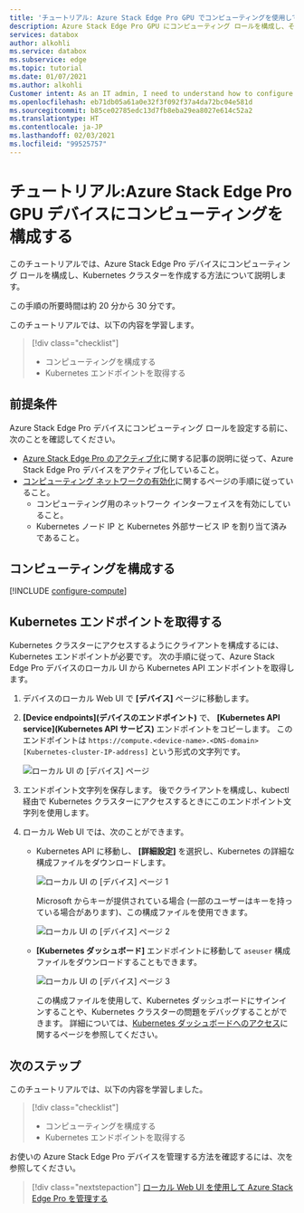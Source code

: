 ```yaml
---
title: 'チュートリアル: Azure Stack Edge Pro GPU でコンピューティングを使用してデータのフィルター処理や分析を行う | Microsoft Docs'
description: Azure Stack Edge Pro GPU にコンピューティング ロールを構成し、それを使用して、Azure に送信する前にデータを変換する方法について説明します。
services: databox
author: alkohli
ms.service: databox
ms.subservice: edge
ms.topic: tutorial
ms.date: 01/07/2021
ms.author: alkohli
Customer intent: As an IT admin, I need to understand how to configure compute on Azure Stack Edge Pro so I can use it to transform the data before sending it to Azure.
ms.openlocfilehash: eb71db05a61a0e32f3f092f37a4da72bc04e581d
ms.sourcegitcommit: b85ce02785edc13d7fb8eba29ea8027e614c52a2
ms.translationtype: HT
ms.contentlocale: ja-JP
ms.lasthandoff: 02/03/2021
ms.locfileid: "99525757"
---
```

# <a name="tutorial-configure-compute-on-azure-stack-edge-pro-gpu-device"></a>チュートリアル:Azure Stack Edge Pro GPU デバイスにコンピューティングを構成する

<!--[!INCLUDE [applies-to-skus](../../includes/azure-stack-edge-applies-to-all-sku.md)]-->

このチュートリアルでは、Azure Stack Edge Pro デバイスにコンピューティング ロールを構成し、Kubernetes クラスターを作成する方法について説明します。 

この手順の所要時間は約 20 分から 30 分です。


このチュートリアルでは、以下の内容を学習します。

> [!div class="checklist"]
> * コンピューティングを構成する
> * Kubernetes エンドポイントを取得する

 
## <a name="prerequisites"></a>前提条件

Azure Stack Edge Pro デバイスにコンピューティング ロールを設定する前に、次のことを確認してください。

- [Azure Stack Edge Pro のアクティブ化](azure-stack-edge-gpu-deploy-activate.md)に関する記事の説明に従って、Azure Stack Edge Pro デバイスをアクティブ化していること。
- [コンピューティング ネットワークの有効化](azure-stack-edge-gpu-deploy-configure-network-compute-web-proxy.md#enable-compute-network)に関するページの手順に従っていること。
    - コンピューティング用のネットワーク インターフェイスを有効にしていること。
    - Kubernetes ノード IP と Kubernetes 外部サービス IP を割り当て済みであること。

## <a name="configure-compute"></a>コンピューティングを構成する

[!INCLUDE [configure-compute](../../includes/azure-stack-edge-gateway-configure-compute.md)]

## <a name="get-kubernetes-endpoints"></a>Kubernetes エンドポイントを取得する

Kubernetes クラスターにアクセスするようにクライアントを構成するには、Kubernetes エンドポイントが必要です。 次の手順に従って、Azure Stack Edge Pro デバイスのローカル UI から Kubernetes API エンドポイントを取得します。

1. デバイスのローカル Web UI で **[デバイス]** ページに移動します。
2. **[Device endpoints]\(デバイスのエンドポイント\)** で、 **[Kubernetes API service]\(Kubernetes API サービス\)** エンドポイントをコピーします。 このエンドポイントは `https://compute.<device-name>.<DNS-domain>[Kubernetes-cluster-IP-address]` という形式の文字列です。 

    ![ローカル UI の [デバイス] ページ](./media/azure-stack-edge-j-series-create-kubernetes-cluster/device-kubernetes-endpoint-1.png)

3. エンドポイント文字列を保存します。 後でクライアントを構成し、kubectl 経由で Kubernetes クラスターにアクセスするときにこのエンドポイント文字列を使用します。

4. ローカル Web UI では、次のことができます。

    - Kubernetes API に移動し、 **[詳細設定]** を選択し、Kubernetes の詳細な構成ファイルをダウンロードします。 

        ![ローカル UI の [デバイス] ページ 1](./media/azure-stack-edge-gpu-deploy-configure-compute/download-advanced-config-1.png)

        Microsoft からキーが提供されている場合 (一部のユーザーはキーを持っている場合があります)、この構成ファイルを使用できます。

        ![ローカル UI の [デバイス] ページ 2](./media/azure-stack-edge-gpu-deploy-configure-compute/download-advanced-config-2.png)

    - **[Kubernetes ダッシュボード]** エンドポイントに移動して `aseuser` 構成ファイルをダウンロードすることもできます。 
    
        ![ローカル UI の [デバイス] ページ 3](./media/azure-stack-edge-gpu-deploy-configure-compute/download-aseuser-config-1.png)

        この構成ファイルを使用して、Kubernetes ダッシュボードにサインインすることや、Kubernetes クラスターの問題をデバッグすることができます。 詳細については、[Kubernetes ダッシュボードへのアクセス](azure-stack-edge-gpu-monitor-kubernetes-dashboard.md#access-dashboard)に関するページを参照してください。 


## <a name="next-steps"></a>次のステップ

このチュートリアルでは、以下の内容を学習しました。

> [!div class="checklist"]
> * コンピューティングを構成する
> * Kubernetes エンドポイントを取得する


お使いの Azure Stack Edge Pro デバイスを管理する方法を確認するには、次を参照してください。

> [!div class="nextstepaction"]
> [ローカル Web UI を使用して Azure Stack Edge Pro を管理する](azure-stack-edge-manage-access-power-connectivity-mode.md)
